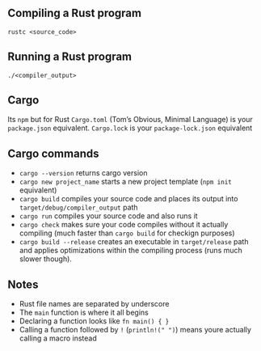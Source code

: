 ## Compiling a Rust program

`rustc <source_code>`

## Running a Rust program

`./<compiler_output>`

## Cargo 
Its `npm` but for Rust
`Cargo.toml` (Tom’s Obvious, Minimal Language) is your `package.json` equivalent. `Cargo.lock` is your `package-lock.json` equivalent

## Cargo commands
- `cargo --version` returns cargo version
- `cargo new project_name` starts a new project template (`npm init` equivalent)
- `cargo build` compiles your source code and places its output into `target/debug/compiler_output` path
- `cargo run` compiles your source code and also runs it
- `cargo check` makes sure your code compiles without it actually compiling (much faster than `cargo build` for checkign purposes)
- `cargo build --release` creates an executable in `target/release` path and applies optimizations within the compiling process (runs much slower though).

## Notes

- Rust file names are separated by underscore
- The `main` function is where it all begins
- Declaring a function looks like `fn main() { }`
- Calling a function followed by `!` (`println!(" ")`) means youre actually calling a macro instead